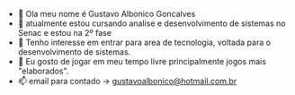 - 👋 Ola meu nome é Gustavo Albonico Goncalves
- 🌱 atualmente estou cursando analise e desenvolvimento de sistemas no Senac e estou na 2º fase
- 👀 Tenho interesse em entrar para area de tecnologia, voltada para o desenvolvimento de sistemas.
- 💞️ Eu gosto de jogar em meu tempo livre principalmente jogos mais "elaborados".
- 📫 email para contado -> gustavoalbonico@hotmail.com.br
